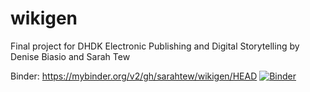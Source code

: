 # wikigen
Final project for DHDK Electronic Publishing and Digital Storytelling by Denise Biasio and Sarah Tew

Binder: https://mybinder.org/v2/gh/sarahtew/wikigen/HEAD
[![Binder](https://mybinder.org/badge_logo.svg)](https://mybinder.org/v2/gh/sarahtew/wikigen/HEAD)

